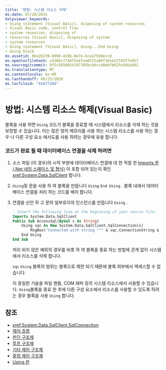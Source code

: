 ```yaml
---
title: '방법: 시스템 리소스 삭제'
ms.date: 07/20/2015
helpviewer_keywords:
- Using statement [Visual Basic], disposing of system resources
- Visual Basic code, control flow
- system resources, disposing of
- resources [Visual Basic], disposing of system
- system resources
- Using statement [Visual Basic], Using...End Using
- Using block
ms.assetid: 8be2b239-8090-419b-8e7e-bcaa75b0ecc8
ms.openlocfilehash: c430bc7744f5aefaa65f2a86f3e5e22743ffed57
ms.sourcegitcommit: bf5c5850654187705bc94cc40ebfb62fe346ab02
ms.translationtype: MT
ms.contentlocale: ko-KR
ms.lasthandoff: 09/23/2020
ms.locfileid: "91077204"
---
```

# <a name="how-to-dispose-of-a-system-resource-visual-basic"></a>방법: 시스템 리소스 해제(Visual Basic)

블록을 사용 하면 `Using` 코드가 블록을 종료할 때 시스템에서 리소스를 삭제 하는 것을 보장할 수 있습니다. 이는 많은 양의 메모리를 사용 하는 시스템 리소스를 사용 하는 경우 나 다른 구성 요소 에서도를 사용 하려는 경우에 유용 합니다.  
  
### <a name="to-dispose-of-a-database-connection-when-your-code-is-finished-with-it"></a>코드가 완료 될 때 데이터베이스 연결을 삭제 하려면  
  
1. 소스 파일 (이 경우)의 시작 부분에 데이터베이스 연결에 대 한 적절 한 [Imports 문 (.Net 네임 스페이스 및 형식)](../../../language-reference/statements/imports-statement-net-namespace-and-type.md) 이 포함 되어 있는지 확인 <xref:System.Data.SqlClient> 합니다.  
  
2. `Using`및 문을 사용 하 여 블록을 만듭니다 `Using` `End Using` . 블록 내에서 데이터베이스 연결을 처리 하는 코드를 배치 합니다.  
  
3. 연결을 선언 하 고 문의 일부로이의 인스턴스를 만듭니다 `Using` .  
  
    ```vb  
    ' Insert the following line at the beginning of your source file.  
    Imports System.Data.SqlClient  
    Public Sub AccessSql(ByVal s As String)  
        Using sqc As New System.Data.SqlClient.SqlConnection(s)  
            MsgBox("Connected with string """ & sqc.ConnectionString & """")  
        End Using  
    End Sub  
    ```  
  
     처리 되지 않은 예외의 경우를 비롯 하 여 블록을 종료 하는 방법에 관계 없이 시스템에서 리소스를 삭제 합니다.  
  
     `sqc` `Using` 블록의 범위는 블록으로 제한 되기 때문에 블록 외부에서 액세스할 수 없습니다.  
  
     이 동일한 기술을 파일 핸들, COM 래퍼 등의 시스템 리소스에서 사용할 수 있습니다. `Using`블록을 종료 한 후에 다른 구성 요소에서 리소스를 사용할 수 있도록 하려는 경우 블록을 사용 `Using` 합니다.  
  
## <a name="see-also"></a>참조

- <xref:System.Data.SqlClient.SqlConnection>
- [제어 흐름](index.md)
- [판단 구조체](decision-structures.md)
- [루프 구조체](loop-structures.md)
- [기타 제어 구조체](other-control-structures.md)
- [중첩 제어 구조체](nested-control-structures.md)
- [Using 문](../../../language-reference/statements/using-statement.md)
